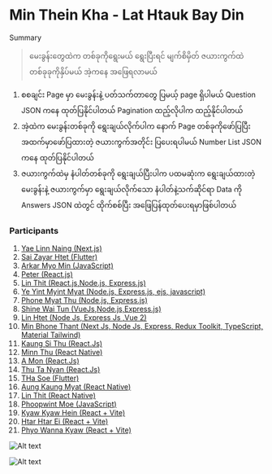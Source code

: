 # Min Thein Kha - Lat Htauk Bay Din

Summary
> မေးခွန်းတွေထဲက တစ်ခုကိုရွေးမယ်
ရွေးပြီးရင် မျက်စိမှိတ် ဇယားကွက်ထဲတစ်ခုခုကိုနှိပ်မယ်
အဲ့ကနေ အဖြေရလာမယ်

1. စစချင်း Page မှာ မေးခွန်းနဲ့ ပတ်သက်တာတွေ ပြမယ့် page ရှိပါမယ် Question JSON ကနေ ထုတ်ပြနိုင်ပါတယ် Pagination ထည့်လိုပါက ထည့်နိုင်ပါတယ်
2. အဲ့ထဲက မေးခွန်းတစ်ခုကို ရွေးချယ်လိုက်ပါက နောက် Page တစ်ခုကိုဖော်ပြပြီး အထက်မှာဖော်ပြထားတဲ့ ဇယားကွက်အတိုင်း ပြပေးရပါမယ် Number List JSON ကနေ ထုတ်ပြနိုင်ပါတယ် 
3. ဇယားကွက်ထဲမှ နံပါတ်တစ်ခုကို ရွေးချယ်ပြီးပါက ပထမဆုံးက ရွေးချယ်ထားတဲ့ မေးခွန်းနဲ့ ဇယားကွက်မှာ ရွေးချယ်လိုက်သော နံပါတ်နဲ့သက်ဆိုင်ရာ Data ကို Answers JSON ထဲတွင် ထိုက်စစ်ပြီး အဖြေပြန်ထုတ်ပေးရမှာဖြစ်ပါတယ်

### Participants
1. [Yae Linn Naing (Next.js)](https://github.com/San-Linn-Phyo/mintheinkha)
2. [Sai Zayar Htet (Flutter)](https://github.com/SaiZayarHtet7/lat_htauk_bay_din)
3. [Arkar Myo Min (JavaScript)](https://github.com/akmm-dev)
4. [Peter (React.js)](https://github.com/peterlianpi/mintheinkha-lathtaukbaydin)
5. [Lin Thit (React.js,Node.js, Express.js)](https://github.com/LinThit27/MinTheinKha-React-Node-Json.git)
6. [Ye Yint Myint Myat (Node.js, Express.js, ejs, javascript)](https://github.com/YeYint3424/MinTheinKha.git)
7. [Phone Myat Thu (Node.js, Express.js)](https://github.com/HponeMyatThu/HMTMinTheinKha)
8. [Shine Wai Tun (VueJs,Node.js,Express.js)](https://github.com/shinewwaihtun/BayDinApp.git)
9. [Lin Htet (Node Js, Express Js ,Vue 2)](https://github.com/LinnHtet29/lattaulkbaydin.git)
10. [Min Bhone Thant (Next Js, Node Js, Express, Redux Toolkit, TypeScript, Material Tailwind)](https://github.com/Antaraes/BayDinApp)
11. [Kaung Si Thu (React.Js)](https://github.com/kaungsithu202/bay-din)
12. [Minn Thu (React Native)](https://github.com/thukyaw11/baydin)
13. [A Mon (React.Js)](https://github.com/Amoz19/BayDinApp)
14. [Thu Ta Nyan (React.Js)](https://github.com/thutashein/MinTheinKha)
15. [THa Soe (Flutter)](https://github.com/THaSoe/baydin_project)
16. [Aung Kaung Myat (React Native)](https://github.com/aungkaungmyat9504/bay-din)
17. [Lin Thit (React Native)](https://github.com/LinThit27/MinThienKha_ReactNative)
18. [Phoopwint Moe (JavaScript)](https://github.com/Mozart-liv/MinTheinKha_LatHtaukBayDin)
19. [Kyaw Kyaw Hein (React + Vite)](https://github.com/KyawKyawHein/Baydin)
20. [Htar Htar Ei (React + Vite)](https://github.com/htarhtarei670/mintheinkhabaydin)
21. [Phyo Wanna Kyaw (React + Vite)](https://github.com/Phyowunnakyaw/MinTheinKha_LatHtaukBayDin)

![Alt text](https://raw.githubusercontent.com/sannlynnhtun-coding/MinTheinKha-LatHtaukBayDin/main/MinTheinKha%20LatHtaukBayDin%20Flow.jpg)

![Alt text](https://raw.githubusercontent.com/sannlynnhtun-coding/MinTheinKha-LatHtaukBayDin/main/MinTheinKha%20LatHtaukBayDin%20Mind%20Map.PNG)
